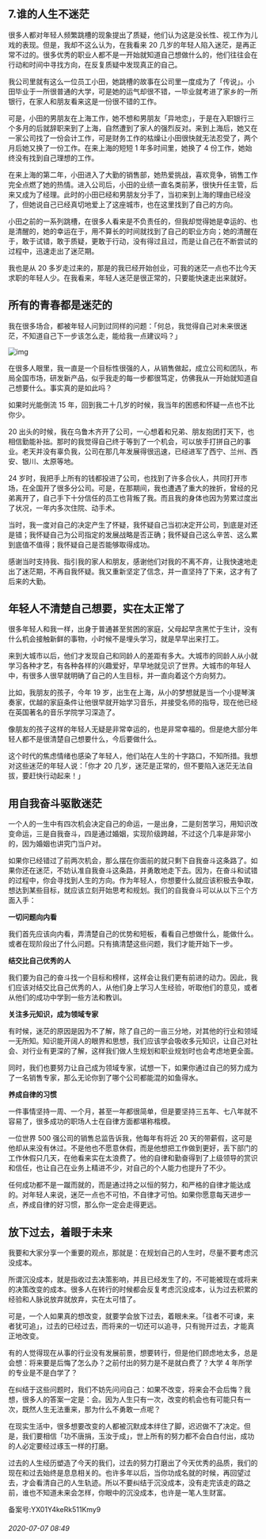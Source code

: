 ## 7.谁的人生不迷茫
很多人都对年轻人频繁跳槽的现象提出了质疑，他们认为这是没长性、视工作为儿戏的表现。但是，我却不这么认为，在我看来 20 几岁的年轻人陷入迷茫，是再正常不过的。很多优秀的职业人都不是一开始就知道自己想做什么的，他们往往会在行动和时间中寻找方向，在反复质疑中发现真正的自己。


我公司里就有这么一位员工小田，她跳槽的故事在公司里一度成为了「传说」。小田毕业于一所很普通的大学，可是她的运气却很不错，一毕业就考进了家乡的一所银行，在家人和朋友看来这是一份很不错的工作。


可是，小田的男朋友在上海工作，她不想和男朋友「异地恋」，于是在入职银行三个多月的后就辞职来到了上海，自然遭到了家人的强烈反对。来到上海后，她又在一家公司找了一份会计工作，可是财务工作的枯燥让小田很快就无法忍受了，两个月后她又换了一份工作。在来上海的短短 1 年多时间里，她换了 4 份工作，她始终没有找到自己理想的工作。


在来上海的第二年，小田进入了大勤的销售部，她热爱挑战，喜欢竞争，销售工作完全点燃了她的热情。进入公司后，小田的业绩一直名类前茅，很快升任主管，后来又成为了经理。此时的小田已经和男朋友分手了，当初来到上海的理由已经没了，但她说自己已经真切地爱上了这座城市，也在这里找到了自己的方向。


小田之前的一系列跳槽，在很多人看来是不负责任的，但我却觉得她是幸运的、也是清醒的，她的幸运在于，用不算长的时间就找到了自己的职业方向；她的清醒在于，敢于试错，敢于质疑，更敢于行动，没有得过且过，而是让自己在不断尝试的过程中，迅速走出了迷茫期。


我也是从 20 多岁走过来的，那是的我已经开始创业，可我的迷茫一点也不比今天求职的年轻人少。在我看来，年轻人迷茫是很正常的，只要能快速走出来就好。


**所有的青春都是迷茫的**
--------------


我在很多场合，都被年轻人问到过同样的问题：「何总，我觉得自己对未来很迷茫，不知道自己下一步该怎么走，能给我一点建议吗？」


![img](https://pic1.zhimg.com/v2-9850297ed402c223f2e1c0c8578a8a78.webp)

在很多人眼里，我一直是一个目标性很强的人，从销售做起，成立公司和团队，布局全国市场，研发新产品，似乎我走的每一步都很笃定，仿佛我从一开始就知道自己想要什么。事实真的是如此吗？


如果时光能倒流 15 年，回到我二十几岁的时候，我当年的困惑和怀疑一点也不比你少。


20 出头的时候，我在乌鲁木齐开了公司，一心想着和兄弟、朋友抱团打天下，也相信勤能补拙。那时的我觉得自己终于等到了一个机会，可以放手打拼自己的事业。老天并没有辜负我，公司在那几年发展得很迅速，已经进军了西宁、兰州、西安、银川、太原等地。


24 岁时，我把手上所有的钱都投进了公司，也找到了许多合伙人，共同打开市场，在全国开了很多分公司。可是，在那期间，我也遭遇了重大的挫折，曾经的兄弟离开了，自己手下十分信任的员工也背叛了我。而且我的身体也因为劳累过度出了状况，一年内多次住院、动手术。


当时，我一度对自己的决定产生了怀疑，我怀疑自己当初决定开公司，到底是对还是错；我怀疑自己为公司指定的发展战略是否正确；我怀疑自己这么辛苦、这么累到底值不值得；我怀疑自己是否能够取得成功。


感谢当时支持我、指引我的家人和朋友，感谢他们对我的不离不弃，让我快速地走出了迷茫期，不再自我怀疑。我又重新坚定了信念，并一直坚持了下来，这才有了后来的大勤。


**年轻人不清楚自己想要，实在太正常了**
---------------------


很多年轻人和我一样，出身于普通甚至贫困的家庭，父母起早贪黑忙于生计，没有什么机会接触新鲜的事物，小时候不是埋头学习，就是早早出来打工。


来到大城市以后，他们才发现自己和同龄人的差距有多大。大城市的同龄人从小就学习各种才艺，有各种各样的兴趣爱好，早早地就见识了世界。大城市的年轻人中，有很多人很早就明确了自己的人生目标，并一直向着这个方向努力。


比如，我朋友的孩子，今年 19 岁，出生在上海，从小的梦想就是当一个小提琴演奏家，优越的家庭条件让他很早就开始学习音乐，并接受名师的指导，现在他已经在英国著名的音乐学院学习深造了。


像朋友的孩子这样的年轻人无疑是非常幸运的，也是非常幸福的。但是绝大部分年轻人都不是很清楚自己想要什么，今后要做什么。


这个时代的焦虑情绪也感染了年轻人，他们站在人生的十字路口，不知所措。我想对这些迷茫的年轻人说：「你才 20 几岁，迷茫是正常的，但不要陷入迷茫无法自拔，要赶快行动起来！」 


**用自我奋斗驱散迷茫**
-------------


一个人的一生中有四次机会决定自己的命运，一是出身，二是刻苦学习，用知识改变命运，三是自我奋斗，四是通过婚姻，实现阶级跨越，不过这个几率是非常小的，因为婚姻也讲究门当户对。


如果你已经错过了前两次机会，那么摆在你面前的就只剩下自我奋斗这条路了。如果你还在迷茫，不妨认准自我奋斗这条路，并勇敢地走下去。因为，在奋斗和试错的过程中，你会寻找到人生的方向。作为年轻人，你想要什么就应该积极去争取，想达到某些目标，就应该立刻开始思考和规划。我们的自我奋斗可以从以下三个方面入手：


**一切问题向内看**


我们首先应该向内看，弄清楚自己的优势和短板，看看自己想做什么，能做什么。或者在现阶段出了什么问题。只有搞清楚这些问题，我们才能开始下一步。


**结交比自己优秀的人**


我们要为自己的奋斗找一个目标和榜样，这样会让我们更有前进的动力。因此，我们应该对结交比自己优秀的人，从他们身上学习人生经验，听取他们的意见，或者从他们的成功中学到一些方法和教训。


**关注多元知识，成为领域专家**


有时候，迷茫的原因是因为不了解，除了自己的一亩三分地，对其他的行业和领域一无所知。知识能开阔人的眼界和思想，我们应该学会吸收多元知识，让自己对社会、对行业有更深的了解，这样我们做人生规划和职业规划时也会考虑地更全面。


同时，我们也要努力让自己成为领域专家，试想一下，如果你通过自己的努力成为了一名销售专家，那么无论你到了哪个公司都能混的如鱼得水。


**养成自律的习惯**


一件事情坚持一周、一个月，甚至一年都很简单，但是要坚持三五年、七八年就不容易了，很多成功的职场人士在自律方面都堪称楷模。


一位世界 500 强公司的销售总监告诉我，他每年有将近 20 天的带薪假，这可是他却从来没有休过。不是他也不愿意休假，而是他想把工作做到更好，丢下部门的工作休假只几天，在他看来实在太浪费了。他的自律和勤奋得到了上级领导的赏识和信任，也让自己在业务上精进不少，对自己的个人能力也提升了不少。


任何成功都不是一蹴而就的，而是通过持之以恒的努力，和严格的自律才能达成的。对年轻人来说，迷茫一点也不可怕，不自律才可怕。如果你愿意每天进步一点，养成自律的好习惯，那么你一定会走得更远。


**放下过去，着眼于未来**
--------------


我要和大家分享一个重要的观点，那就是：在规划自己的人生时，尽量不要考虑沉没成本。


所谓沉没成本，就是指收过去决策影响，并且已经发生了的，不可能被现在或将来的决策改变的成本。很多人在转行的时候都会反复考虑沉没成本，认为过去积累的经验和人脉说放弃就放弃，实在太可惜了。


可是，一个人如果真的想改变，就要学会放下过去，着眼未来。「往者不可谏，来者犹可追」，过去的已经过去，而将来的一切还可以追寻，只有抛开过去，才能真正地改变。


有的人觉得现在从事的行业没有发展前景，想要转行，但是他们顾虑地太多，总是会想：将来要是后悔了怎么办？之前付出的努力是不是就白费了？大学 4 年所学的专业是不是白学了？


在纠结于这些问题时，我们不妨先问问自己：如果不改变，将来会不会后悔？我想，很多人的答案一定是：会。因为人生只有一次，改变的机会也有可能只有一次，既然人生无法重来，那为什么不勇敢一点呢？


在现实生活中，很多想要改变的人都被沉默成本绊住了脚，迟迟做不了决定。但是，我们要相信「功不唐捐，玉汝于成」，世上所有的努力都不会白白付出，成功的人必定要经过琢玉一样的打磨。 


过去的人生经历塑造了今天的我们，过去的努力打磨出了今天优秀的品质，我们的现在和过去始终是息息相关的。也许多年以后，当你功成名就的时候，再回望过去，才会看清自己的人生轨迹。所以不要纠结于沉没成本，没有走完该走的路之前，谁也不知道未来会怎样，你眼中的沉没成本，也许是一笔人生财富。


备案号:YX01Y4keRk511Kmy9


###### 2020-07-07 08:49
